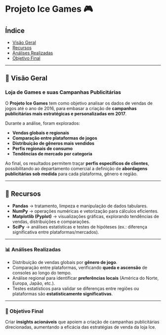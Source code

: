 # Projeto Ice Games 🎮

## Índice

- [Visão Geral](#visao-geral)
- [Recursos](#recursos)
- [Análises Realizadas](#analises-realizadas)
- [Objetivo Final](#objetivo-final)

---

<a id='visao-geral'></a>
## 🔭 Visão Geral

### Loja de Games e suas Campanhas Publicitárias

O **Projeto Ice Games** tem como objetivo analisar os dados de vendas de jogos até o ano de 2016, para embasar a criação de **campanhas publicitárias mais estratégicas e personalizadas em 2017**.

Durante a análise, foram explorados:

- **Vendas globais e regionais**
- **Comparação entre plataformas de jogos**
- **Distribuição de gêneros mais vendidos**
- **Perfis regionais de consumo**
- **Tendências de mercado por categoria**

Ao final, os resultados permitem traçar **perfis específicos de clientes**, possibilitando ao departamento comercial a definição de **abordagens publicitárias sob medida** para cada plataforma, gênero e região.

---

<a id='recursos'></a>
## 🔧 Recursos

- **Pandas** → tratamento, limpeza e manipulação de dados tabulares.
- **NumPy** → operações numéricas e vetorização para cálculos eficientes.
- **Matplotlib (Pyplot)** → visualizações gráficas, explorando tendências de vendas, distribuições e comparações.
- **SciPy** → análises estatísticas e testes de hipóteses (ex.: diferença significativa entre plataformas/mercados).

---

<a id='analises-realizadas'></a>
### 📊 Análises Realizadas

- Distribuição de vendas globais por **gênero de jogo**.
- Comparação entre plataformas, verificando **queda e ascensão** de consoles ao longo do tempo.
- Análise regional para identificar **preferências locais** (América do Norte, Europa, Japão, etc.).
- Testes estatísticos para validar se diferenças entre regiões ou plataformas são **estatisticamente significativas**.

---

<a id='objetivo-final'></a>
### 🎯 Objetivo Final

Criar **insights acionáveis** que apoiem a criação de campanhas publicitárias direcionadas, aumentando a eficácia das estratégias de venda da loja Ice.

